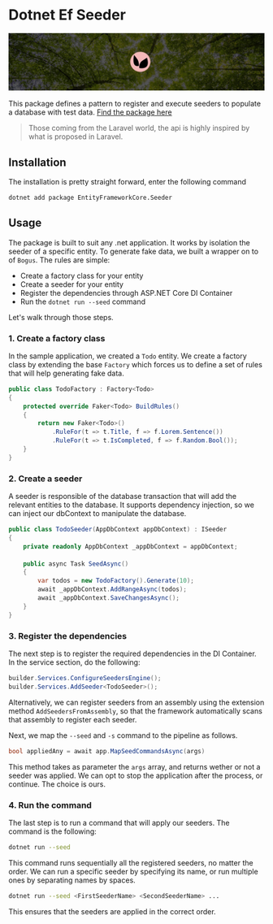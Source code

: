 # Dotnet Ef Seeder

![Banner](https://raw.githubusercontent.com/djoufson/dotnet-ef-seeder/main/assets/banner.jpeg?token=GHSAT0AAAAAACSJE4E5ZPLGWNLLJKFQLK3GZVHXLNA)

This package defines a pattern to register and execute seeders to populate a database with test data.
[Find the package here](https://www.nuget.org/packages/EntityFrameworkCore.Seeder/#readme-body-tab)

> Those coming from the Laravel world, the api is highly inspired by what is proposed in Laravel.

## Installation

The installation is pretty straight forward, enter the following command

``` sh
dotnet add package EntityFrameworkCore.Seeder
```

## Usage

The package is built to suit any .net application. It works by isolation the seeder of a specific entity. To generate fake data, we built a wrapper on to of `Bogus`. The rules are simple:

- Create a factory class for your entity
- Create a seeder for your entity
- Register the dependencies through ASP.NET Core DI Container
- Run the `dotnet run --seed` command

Let's walk through those steps.

### 1. Create a factory class

In the sample application, we created a `Todo` entity. We create a factory class by extending the base `Factory` which forces us to define a set of rules that will help generating fake data.

``` cs
public class TodoFactory : Factory<Todo>
{
    protected override Faker<Todo> BuildRules()
    {
        return new Faker<Todo>()
            .RuleFor(t => t.Title, f => f.Lorem.Sentence())
            .RuleFor(t => t.IsCompleted, f => f.Random.Bool());
    }
}
```

### 2. Create a seeder

A seeder is responsible of the database transaction that will add the relevant entities to the database. It supports dependency injection, so we can inject our dbContext to manipulate the database.

``` cs
public class TodoSeeder(AppDbContext appDbContext) : ISeeder
{
    private readonly AppDbContext _appDbContext = appDbContext;

    public async Task SeedAsync()
    {
        var todos = new TodoFactory().Generate(10);
        await _appDbContext.AddRangeAsync(todos);
        await _appDbContext.SaveChangesAsync();
    }
}
```

### 3. Register the dependencies

The next step is to register the required dependencies in the DI Container.
In the service section, do the following:

``` cs
builder.Services.ConfigureSeedersEngine();
builder.Services.AddSeeder<TodoSeeder>();
```

Alternatively, we can register seeders from an assembly using the extension method `AddSeedersFromAssembly`, so that the framework automatically scans that assembly to register each seeder.

Next, we map the `--seed` and `-s` command to the pipeline as follows.

``` cs
bool appliedAny = await app.MapSeedCommandsAsync(args)
```

This method takes as parameter the `args` array, and returns wether or not a seeder was applied. We can opt to stop the application after the process, or continue. The choice is ours.

### 4. Run the command

The last step is to run a command that will apply our seeders. The command is the following:

``` sh
dotnet run --seed
```

This command runs sequentially all the registered seeders, no matter the order. We can run a specific seeder by specifying its name, or run multiple ones by separating names by spaces.

``` sh
dotnet run --seed <FirstSeederName> <SecondSeederName> ...
```

This ensures that the seeders are applied in the correct order.

